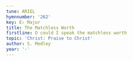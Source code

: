 ```yaml
---
tune: ARIEL
hymnnumber: '262'
key: E♭ Major
title: The Matchless Worth
firstline: O could I speak the matchless worth
topic: 'Christ: Praise to Christ'
author: S. Medley
year: '-'
---
```

